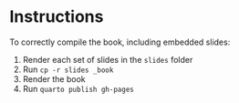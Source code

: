 # Instructions 

To correctly compile the book, including embedded slides:

1. Render each set of slides in the `slides` folder
2. Run `cp -r slides _book`
3. Render the book
4. Run `quarto publish gh-pages`